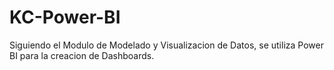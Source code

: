 # KC-Power-BI
Siguiendo el Modulo de Modelado y Visualizacion de Datos, se utiliza Power BI para la creacion de Dashboards.
